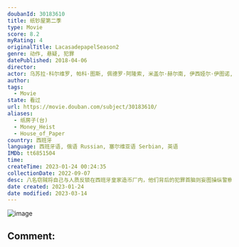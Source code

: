 ```yaml
---
doubanId: 30183610
title: 纸钞屋第二季
type: Movie
score: 8.2
myRating: 4
originalTitle: LacasadepapelSeason2
genre: 动作, 悬疑, 犯罪
datePublished: 2018-04-06
director: 
actor: 乌苏拉·科尔维罗, 帕科·图斯, 佩德罗·阿隆索, 米盖尔·赫尔南, 伊西娅尔·伊图诺, 恩里克·阿尔切, 玛利亚·佩德拉萨, 阿尔瓦罗·莫奇, 阿尔巴·弗洛雷斯, 海因米·洛伦特, 达尔科.佩里克
author: 
tags:
  - Movie
state: 看过
url: https://movie.douban.com/subject/30183610/
aliases:
  - 纸房子(台)
  - Money_Heist
  - House_of_Paper
country: 西班牙
language: 西班牙语, 俄语 Russian, 塞尔维亚语 Serbian, 英语
IMDb: tt6851504
time: 
createTime: 2023-01-24 00:24:35
collectionDate: 2022-09-07
desc: 八名窃贼将自己与人质反锁在西班牙皇家造币厂内，他们背后的犯罪首脑则妄图操纵警察实现自己的计划。
date created: 2023-01-24
date modified: 2023-03-14
---
```


![image](p2519345758.jpg)

Comment:
---
